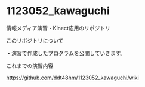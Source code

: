 1123052_kawaguchi
=================
情報メディア演習・Kinect応用のリポジトリ

このリポジトリについて

・演習で作成したプログラムを公開していきます。

これまでの演習内容

https://github.com/ddt48hm/1123052_kawaguchi/wiki
